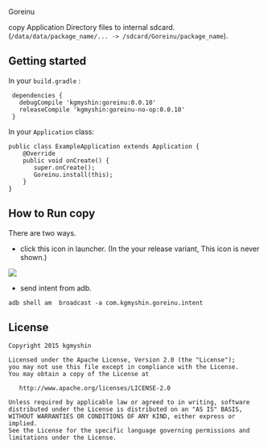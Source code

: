 Goreinu

copy Application Directory files to internal sdcard.(`/data/data/package_name/... -> /sdcard/Goreinu/package_name`).

## Getting started

In your `build.gradle` :

```
 dependencies {
   debugCompile 'kgmyshin:goreinu:0.0.10'
   releaseCompile 'kgmyshin:goreinu-no-op:0.0.10'
 }
```

 In your `Application` class:

 ```
 public class ExampleApplication extends Application {
     @Override
     public void onCreate() {
        super.onCreate();
        Goreinu.install(this);
     }
 }
 ```

## How to Run copy

There are two ways.

- click this icon in launcher. (In the your release variant, This icon is never shown.)

![](https://raw.githubusercontent.com/kgmyshin/Goreinu/master/art/launcher.png)

- send intent from adb.

```
adb shell am  broadcast -a com.kgmyshin.goreinu.intent
```

## License

```
Copyright 2015 kgmyshin

Licensed under the Apache License, Version 2.0 (the "License");
you may not use this file except in compliance with the License.
You may obtain a copy of the License at

   http://www.apache.org/licenses/LICENSE-2.0

Unless required by applicable law or agreed to in writing, software
distributed under the License is distributed on an "AS IS" BASIS,
WITHOUT WARRANTIES OR CONDITIONS OF ANY KIND, either express or implied.
See the License for the specific language governing permissions and
limitations under the License.
```
